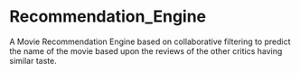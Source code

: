 # Recommendation_Engine
A Movie Recommendation Engine based on collaborative filtering to predict the name of the movie based upon the reviews of the other critics having similar taste.
